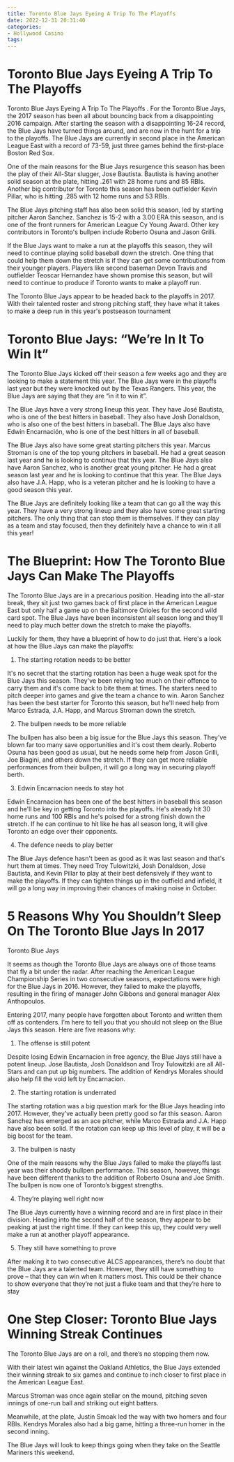 ```yaml
---
title: Toronto Blue Jays Eyeing A Trip To The Playoffs
date: 2022-12-31 20:31:40
categories:
- Hollywood Casino
tags:
---
```



#  Toronto Blue Jays Eyeing A Trip To The Playoffs

Toronto Blue Jays Eyeing A Trip To The Playoffs
. For the Toronto Blue Jays, the 2017 season has been all about bouncing back from a disappointing 2016 campaign. After starting the season with a disappointing 16-24 record, the Blue Jays have turned things around, and are now in the hunt for a trip to the playoffs. The Blue Jays are currently in second place in the American League East with a record of 73-59, just three games behind the first-place Boston Red Sox.

One of the main reasons for the Blue Jays resurgence this season has been the play of their All-Star slugger, Jose Bautista. Bautista is having another solid season at the plate, hitting .261 with 28 home runs and 85 RBIs. Another big contributor for Toronto this season has been outfielder Kevin Pillar, who is hitting .285 with 12 home runs and 53 RBIs.

The Blue Jays pitching staff has also been solid this season, led by starting pitcher Aaron Sanchez. Sanchez is 15-2 with a 3.00 ERA this season, and is one of the front runners for American League Cy Young Award. Other key contributors in Toronto's bullpen include Roberto Osuna and Jason Grilli.

If the Blue Jays want to make a run at the playoffs this season, they will need to continue playing solid baseball down the stretch. One thing that could help them down the stretch is if they can get some contributions from their younger players. Players like second baseman Devon Travis and outfielder Teoscar Hernandez have shown promise this season, but will need to continue to produce if Toronto wants to make a playoff run.

The Toronto Blue Jays appear to be headed back to the playoffs in 2017. With their talented roster and strong pitching staff, they have what it takes to make a deep run in this year's postseason tournament

#  Toronto Blue Jays: “We’re In It To Win It”

The Toronto Blue Jays kicked off their season a few weeks ago and they are looking to make a statement this year. The Blue Jays were in the playoffs last year but they were knocked out by the Texas Rangers. This year, the Blue Jays are saying that they are “in it to win it”.

The Blue Jays have a very strong lineup this year. They have José Bautista, who is one of the best hitters in baseball. They also have Josh Donaldson, who is also one of the best hitters in baseball. The Blue Jays also have Edwin Encarnación, who is one of the best hitters in all of baseball.

The Blue Jays also have some great starting pitchers this year. Marcus Stroman is one of the top young pitchers in baseball. He had a great season last year and he is looking to continue that this year. The Blue Jays also have Aaron Sanchez, who is another great young pitcher. He had a great season last year and he is looking to continue that this year. The Blue Jays also have J.A. Happ, who is a veteran pitcher and he is looking to have a good season this year.

The Blue Jays are definitely looking like a team that can go all the way this year. They have a very strong lineup and they also have some great starting pitchers. The only thing that can stop them is themselves. If they can play as a team and stay focused, then they definitely have a chance to win it all this year!

#  The Blueprint: How The Toronto Blue Jays Can Make The Playoffs

The Toronto Blue Jays are in a precarious position. Heading into the all-star break, they sit just two games back of first place in the American League East but only half a game up on the Baltimore Orioles for the second wild card spot. The Blue Jays have been inconsistent all season long and they'll need to play much better down the stretch to make the playoffs.

Luckily for them, they have a blueprint of how to do just that. Here's a look at how the Blue Jays can make the playoffs:

1) The starting rotation needs to be better

It's no secret that the starting rotation has been a huge weak spot for the Blue Jays this season. They've been relying too much on their offence to carry them and it's come back to bite them at times. The starters need to pitch deeper into games and give the team a chance to win. Aaron Sanchez has been the best starter for Toronto this season, but he'll need help from Marco Estrada, J.A. Happ, and Marcus Stroman down the stretch.

2) The bullpen needs to be more reliable

The bullpen has also been a big issue for the Blue Jays this season. They've blown far too many save opportunities and it's cost them dearly. Roberto Osuna has been good as usual, but he needs some help from Jason Grilli, Joe Biagini, and others down the stretch. If they can get more reliable performances from their bullpen, it will go a long way in securing playoff berth.

3) Edwin Encarnacion needs to stay hot

Edwin Encarnacion has been one of the best hitters in baseball this season and he'll be key in getting Toronto into the playoffs. He's already hit 30 home runs and 100 RBIs and he's poised for a strong finish down the stretch. If he can continue to hit like he has all season long, it will give Toronto an edge over their opponents.

4) The defence needs to play better

The Blue Jays defence hasn't been as good as it was last season and that's hurt them at times. They need Troy Tulowitzki, Josh Donaldson, Jose Bautista, and Kevin Pillar to play at their best defensively if they want to make the playoffs. If they can tighten things up in the outfield and infield, it will go a long way in improving their chances of making noise in October.

#  5 Reasons Why You Shouldn’t Sleep On The Toronto Blue Jays In 2017

Toronto Blue Jays

It seems as though the Toronto Blue Jays are always one of those teams that fly a bit under the radar. After reaching the American League Championship Series in two consecutive seasons, expectations were high for the Blue Jays in 2016. However, they failed to make the playoffs, resulting in the firing of manager John Gibbons and general manager Alex Anthopoulos.

Entering 2017, many people have forgotten about Toronto and written them off as contenders. I’m here to tell you that you should not sleep on the Blue Jays this season. Here are five reasons why:

1) The offense is still potent

Despite losing Edwin Encarnacion in free agency, the Blue Jays still have a potent lineup. Jose Bautista, Josh Donaldson and Troy Tulowitzki are all All-Stars and can put up big numbers. The addition of Kendrys Morales should also help fill the void left by Encarnacion.

2) The starting rotation is underrated

The starting rotation was a big question mark for the Blue Jays heading into 2017. However, they’ve actually been pretty good so far this season. Aaron Sanchez has emerged as an ace pitcher, while Marco Estrada and J.A. Happ have also been solid. If the rotation can keep up this level of play, it will be a big boost for the team.

3) The bullpen is nasty

One of the main reasons why the Blue Jays failed to make the playoffs last year was their shoddy bullpen performance. This season, however, things have been different thanks to the addition of Roberto Osuna and Joe Smith. The bullpen is now one of Toronto’s biggest strengths.

4) They’re playing well right now

The Blue Jays currently have a winning record and are in first place in their division. Heading into the second half of the season, they appear to be peaking at just the right time. If they can keep this up, they could very well make a run at another playoff appearance.

5) They still have something to prove

After making it to two consecutive ALCS appearances, there’s no doubt that the Blue Jays are a talented team. However, they still have something to prove – that they can win when it matters most. This could be their chance to show everyone that they’re not just a fluke team and that they’re here to stay

#  One Step Closer: Toronto Blue Jays Winning Streak Continues

The Toronto Blue Jays are on a roll, and there’s no stopping them now.

With their latest win against the Oakland Athletics, the Blue Jays extended their winning streak to six games and continue to inch closer to first place in the American League East.

Marcus Stroman was once again stellar on the mound, pitching seven innings of one-run ball and striking out eight batters.

Meanwhile, at the plate, Justin Smoak led the way with two homers and four RBIs. Kendrys Morales also had a big game, hitting a three-run homer in the second inning.

The Blue Jays will look to keep things going when they take on the Seattle Mariners this weekend.